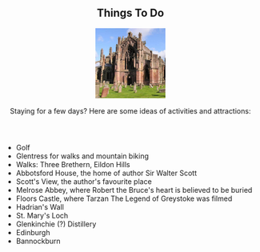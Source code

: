 <section id="things-to-do">
  <header>
    <h2 class="section-title">Things To Do</h2>
    <figure class="avatar">
      <img src="images/content-melrose-abbey.jpg" width="140" height="140" alt=""/>
    </figure>
    <p>Staying for a few days? Here are some ideas of activities and attractions:</p>
  </header>
  <div class="section-content">
    <ul>
      <li>Golf</li>
      <li>Glentress for walks and mountain biking</li>
      <li>Walks: Three Brethern, Eildon Hills</li>
      <li>Abbotsford House, the home of author Sir Walter Scott</li>
      <li>Scott's View, the author's favourite place</li>
      <li>Melrose Abbey, where Robert the Bruce's heart is believed to be buried</li>
      <li>Floors Castle, where Tarzan The Legend of Greystoke was filmed</li>
      <li>Hadrian's Wall</li>
      <li>St. Mary's Loch</li>
      <li>Glenkinchie (?) Distillery</li>
      <li>Edinburgh</li>
      <li>Bannockburn</li>
    </ul>
  </div>
</section>